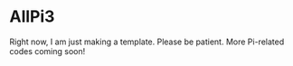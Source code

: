 # AllPi3
Right now, I am just making a template. Please be patient. More Pi-related codes coming soon!
